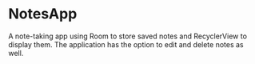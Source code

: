 # NotesApp
A note-taking app using Room to store saved notes and RecyclerView to display them. The application has the option to edit and delete notes as well.
